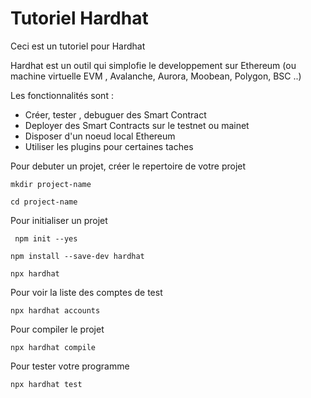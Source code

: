 # Tutoriel Hardhat

Ceci est un tutoriel pour Hardhat 

Hardhat est un outil qui simplofie le developpement sur Ethereum (ou machine virtuelle EVM , Avalanche, Aurora, Moobean, Polygon, BSC ..)

Les fonctionnalités sont : 
- Créer, tester , debuguer des Smart Contract
- Deployer des Smart Contracts sur le testnet ou mainet
- Disposer d'un noeud local Ethereum 
- Utiliser les plugins pour certaines taches

Pour debuter un projet, créer le repertoire de votre projet

`mkdir project-name`

`cd project-name`

Pour initialiser un projet

` npm init --yes`

 `npm install --save-dev hardhat `

 `npx hardhat`

Pour voir la liste des comptes de test

`npx hardhat accounts`

Pour compiler le projet

`npx hardhat compile`

Pour tester votre programme

`npx hardhat test`

